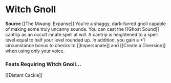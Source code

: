 ﻿---
id: '169'
name: Witch Gnoll
rarity: Common
source: '[[DATABASE/source/The Mwangi Expanse|The Mwangi Expanse]]'
trait: null
type: Heritage

---
# Witch Gnoll

**Source** [[The Mwangi Expanse]] 
You're a shaggy, dark-furred gnoll capable of making some truly uncanny sounds. You can cast the [[Ghost Sound]] cantrip as an occult innate spell at will. A cantrip is heightened to a spell level equal to half your level rounded up. In addition, you gain a +1 circumstance bonus to checks to [[Impersonate]] and [[Create a Diversion]] when using only your voice.

### Feats Requiring Witch Gnoll...

[[Distant Cackle]]